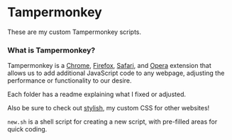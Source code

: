# Tampermonkey
These are my custom Tampermonkey scripts.

### What is Tampermonkey?
Tampermonkey is a [Chrome](https://chrome.google.com/webstore/detail/dhdgffkkebhmkfjojejmpbldmpobfkfo?hl=en), [Firefox](https://addons.mozilla.org/en-US/firefox/addon/tampermonkey/), [Safari](https://safari.tampermonkey.net/tampermonkey.safariextz), and [Opera](https://addons.opera.com/en/extensions/details/tampermonkey-beta/) extension that allows us to add additional JavaScript code to any webpage, adjusting the performance or functionality to our desire.

Each folder has a readme explaining what I fixed or adjusted.

Also be sure to check out [stylish](https://github.com/pschfr/stylish), my custom CSS for other websites!

`new.sh` is a shell script for creating a new script, with pre-filled areas for quick coding.
